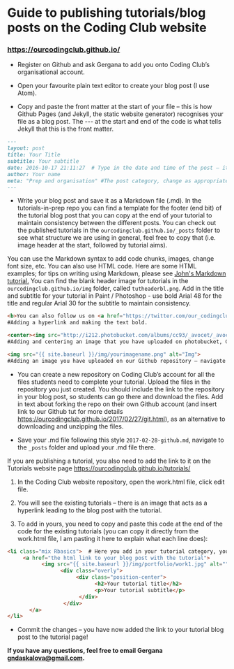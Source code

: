 # Guide to publishing tutorials/blog posts on the Coding Club website
### https://ourcodingclub.github.io/

- Register on Github and ask Gergana to add you onto Coding Club’s organisational account.

- Open your favourite plain text editor to create your blog post (I use Atom).

- Copy and paste the front matter at the start of your file – this is how Github Pages (and Jekyll, the static website generator) recognises your file as a blog post. The --- at the start and end of the code is what tells Jekyll that this is the front matter.

```md
---
layout: post
title: Your Title
subtitle: Your subtitle
date: 2016-10-17 21:11:27  # Type in the date and time of the post – it needs to be in this format.
author: Your name
meta: "Prep and organisation" #The post category, change as appropriate, e.g. “Tutorials” (you need the “”)
---
```

- Write your blog post and save it as a Markdown file (.md). In the tutorials-in-prep repo you can find a template for the footer (end bit) of the tutorial blog post that you can copy at the end of your tutorial to maintain consistency between the different posts. You can check out the published tutorials in the `ourcodingclub.github.io/_posts` folder to see what structure we are using in general, feel free to copy that (i.e. image header at the start, followed by tutorial aims).

You can use the Markdown syntax to add code chunks, images, change font size, etc. You can also use HTML code. Here are some HTML examples; for tips on writing using Markdown, please see <a href="https://ourcodingclub.github.io/2016/11/24/rmarkdown-1.html">John's Markdown tutorial.</a> You can find the blank header image for tutorials in the `ourcodingclub.github.io/img` folder, called `tutheaderbl.png`. Add in the title and subtitle for your tutorial in Paint / Photoshop - use bold Arial 48 for the title and regular Arial 30 for the subtitle to maintain consistency.

```html
<b>You can also follow us on <a href="https://twitter.com/our_codingclub">Twitter</a>!</b>
#Adding a hyperlink and making the text bold.

<center><img src="http://i212.photobucket.com/albums/cc93/_avocet/_avocet115/poster.png" alt="Poster" style="width: 700px;"/></center>
#Adding and centering an image that you have uploaded on photobucket, Google Drive, etc. beforehand, and adjusting how wide the image appears.

<img src="{{ site.baseurl }}/img/yourimagename.png" alt="Img">
#Adding an image you have uploaded on our Github repository – navigate to the folder “img” and upload your file there. It’s easier if your image is already in the size you want it to appear in on the website.
```

- You can create a new repository on Coding Club’s account for all the files students need to complete your tutorial. Upload the files in the repository you just created. You should include the link to the repository in your blog post, so students can go there and download the files. Add in text about forking the repo on their own Github account (and insert link to our Github tut for more details https://ourcodingclub.github.io/2017/02/27/git.html), as an alternative to downloading and unzipping the files.

- Save your .md file following this style `2017-02-28-github.md`, navigate to the `_posts` folder and upload your .md file there.

If you are publishing a tutorial, you also need to add the link to it on the Tutorials website page https://ourcodingclub.github.io/tutorials/
1.	In the Coding Club website repository, open the work.html file, click edit file.

2.	You will see the existing tutorials – there is an image that acts as a hyperlink leading to the blog post with the tutorial.

3.	To add in yours, you need to copy and paste this code  at the end of the code for the existing tutorials (you can copy it directly from the work.html file, I am pasting it here to explain what each line does):


```html
<li class="mix Rbasics">  # Here you add in your tutorial category, you can change “Rbasics” (keep the “mix” in) with Github, Dataform (standing for Data formatting), Datavis (standing for Data visualisation), Modelling, Markdown, or Shiny.
     <a href="the html link to your blog post with the tutorial">
           <img src="{{ site.baseurl }}/img/portfolio/work1.jpg" alt="">  # The thumbnail image for your tutorial, you can choose one of the already uploaded ones (navigate to the img/portfolio folder to view them and change the file name according to the one you want), or you can also upload your own in the portfolio folder.
                 <div class="overly">
                      <div class="position-center">
                            <h2>Your tutorial title</h2>
                            <p>Your tutorial subtitle</p>
                       </div>
                  </div>
       </a>
</li>
```

- Commit the changes – you have now added the link to your tutorial blog post to the tutorial page!

__If you have any questions, feel free to email Gergana gndaskalova@gmail.com.__
